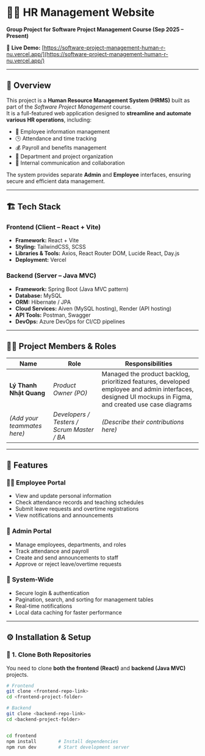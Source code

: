 # 🧑‍💼 HR Management Website  
**Group Project for Software Project Management Course (Sep 2025 – Present)**  

🔗 **Live Demo:** [https://software-project-management-human-r-nu.vercel.app/](https://software-project-management-human-r-nu.vercel.app/)  

---

## 📘 Overview  

This project is a **Human Resource Management System (HRMS)** built as part of the *Software Project Management* course.  
It is a full-featured web application designed to **streamline and automate various HR operations**, including:  

- 👥 Employee information management  
- 🕒 Attendance and time tracking  
- 💰 Payroll and benefits management  
- 🧭 Department and project organization  
- 💬 Internal communication and collaboration  

The system provides separate **Admin** and **Employee** interfaces, ensuring secure and efficient data management.  

---

## 🏗️ Tech Stack  

### **Frontend (Client – React + Vite)**
- **Framework:** React + Vite  
- **Styling:** TailwindCSS, SCSS  
- **Libraries & Tools:** Axios, React Router DOM, Lucide React, Day.js  
- **Deployment:** Vercel  

### **Backend (Server – Java MVC)**
- **Framework:** Spring Boot (Java MVC pattern)  
- **Database:** MySQL  
- **ORM:** Hibernate / JPA  
- **Cloud Services:** Aiven (MySQL hosting), Render (API hosting)  
- **API Tools:** Postman, Swagger  
- **DevOps:** Azure DevOps for CI/CD pipelines  

---

## 👩‍💻 Project Members & Roles  

| Name | Role | Responsibilities |
|------|------|------------------|
| **Lý Thanh Nhật Quang** | *Product Owner (PO)* | Managed the product backlog, prioritized features, developed employee and admin interfaces, designed UI mockups in Figma, and created use case diagrams |
| *(Add your teammates here)* | *Developers / Testers / Scrum Master / BA* | *(Describe their contributions here)* |

---

## 🚀 Features  

### 🧑‍💻 **Employee Portal**
- View and update personal information  
- Check attendance records and teaching schedules  
- Submit leave requests and overtime registrations  
- View notifications and announcements  

### 🧭 **Admin Portal**
- Manage employees, departments, and roles  
- Track attendance and payroll  
- Create and send announcements to staff  
- Approve or reject leave/overtime requests  

### 🧩 **System-Wide**
- Secure login & authentication  
- Pagination, search, and sorting for management tables  
- Real-time notifications  
- Local data caching for faster performance  

---

## ⚙️ Installation & Setup  

### 🧩 1. Clone Both Repositories

You need to clone **both the frontend (React)** and **backend (Java MVC)** projects.  

```bash
# Frontend
git clone <frontend-repo-link>
cd <frontend-project-folder>

# Backend
git clone <backend-repo-link>
cd <backend-project-folder>


cd frontend
npm install        # Install dependencies
npm run dev        # Start development server


